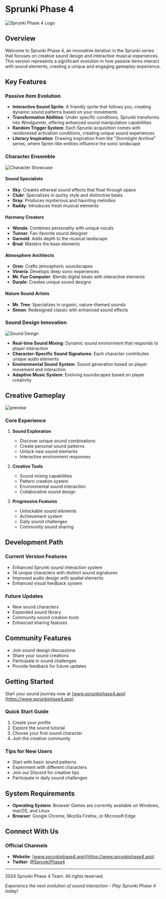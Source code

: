 # Sprunki Phase 4

![Sprunki Phase 4 Logo](assets/images/logo.png)

## Overview

Welcome to Sprunki Phase 4, an innovative iteration in the Sprunki series that focuses on creative sound design and interactive musical experiences. This version represents a significant evolution in how passive items interact with sound elements, creating a unique and engaging gameplay experience.

## Key Features

### Passive Item Evolution
- **Interactive Sound Sprite**: A friendly sprite that follows you, creating dynamic sound patterns based on your movements
- **Transformative Abilities**: Under specific conditions, Sprunki transforms into Windgunner, offering enhanced sound manipulation capabilities
- **Random Trigger System**: Each Sprunki acquisition comes with randomized activation conditions, creating unique sound experiences
- **Literary Inspiration**: Drawing inspiration from the "Stormlight Archive" series, where Spren-like entities influence the sonic landscape

### Character Ensemble
![Character Showcase](assets/images/characters.png)

#### Sound Specialists
- **Sky**: Creates ethereal sound effects that float through space
- **Clukr**: Specializes in quirky style and distinctive beats
- **Gray**: Produces mysterious and haunting melodies
- **Raddy**: Introduces fresh musical elements

#### Harmony Creators
- **Wenda**: Combines personality with unique vocals
- **Tunner**: Fan-favorite sound designer
- **Garnold**: Adds depth to the musical landscape
- **Brud**: Masters the bass elements

#### Atmosphere Architects
- **Oren**: Crafts atmospheric soundscapes
- **Vineria**: Develops deep sonic experiences
- **Mr. Fun Computer**: Blends digital beats with interactive elements
- **Durple**: Creates unique sound designs

#### Nature Sound Artists
- **Mr. Tree**: Specializes in organic, nature-themed sounds
- **Simon**: Redesigned classic with enhanced sound effects

### Sound Design Innovation
![Sound Design](assets/images/sound-design.png)

- **Real-time Sound Mixing**: Dynamic sound environment that responds to player interaction
- **Character-Specific Sound Signatures**: Each character contributes unique audio elements
- **Environmental Sound System**: Sound generation based on player movement and interaction
- **Adaptive Music System**: Evolving soundscapes based on player creativity

## Creative Gameplay
![preview](assets/images/preview.jpeg)
### Core Experience
1. **Sound Exploration**
   - Discover unique sound combinations
   - Create personal sound patterns
   - Unlock new sound elements
   - Interactive environment responses

2. **Creative Tools**
   - Sound mixing capabilities
   - Pattern creation system
   - Environmental sound interaction
   - Collaborative sound design

3. **Progressive Features**
   - Unlockable sound elements
   - Achievement system
   - Daily sound challenges
   - Community sound sharing

## Development Path

### Current Version Features
- Enhanced Sprunki sound interaction system
- 14 unique characters with distinct sound signatures
- Improved audio design with spatial elements
- Enhanced visual feedback system

### Future Updates
- New sound characters
- Expanded sound library
- Community sound creation tools
- Enhanced sharing features

## Community Features

- Join sound design discussions
- Share your sound creations
- Participate in sound challenges
- Provide feedback for future updates

## Getting Started

Start your sound journey now at [www.sprunkiphase4.app](https://www.sprunkiphase4.app)

### Quick Start Guide
1. Create your profile
2. Explore the sound tutorial
3. Choose your first sound character
4. Join the creative community

### Tips for New Users
- Start with basic sound patterns
- Experiment with different characters
- Join our Discord for creative tips
- Participate in daily sound challenges

## System Requirements

- **Operating System**: Browser Games are currently available on Windows, macOS, and Linux
- **Browser**: Google Chrome, Mozilla Firefox, or Microsoft Edge

## Connect With Us

### Official Channels
- **Website**: [www.sprunkiphase4.app](https://www.sprunkiphase4.app)
- **Twitter**: [@SprunkiPhase4](https://twitter.com/SprunkiPhase4)
---

 2024 Sprunki Phase 4 Team. All rights reserved.

*Experience the next evolution of sound interaction - Play Sprunki Phase 4 today!*
